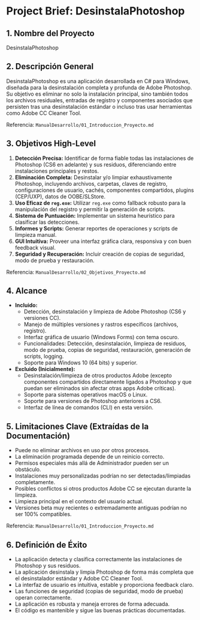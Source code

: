 # Project Brief: DesinstalaPhotoshop

## 1. Nombre del Proyecto
DesinstalaPhotoshop

## 2. Descripción General
DesinstalaPhotoshop es una aplicación desarrollada en C# para Windows, diseñada para la desinstalación completa y profunda de Adobe Photoshop. Su objetivo es eliminar no solo la instalación principal, sino también todos los archivos residuales, entradas de registro y componentes asociados que persisten tras una desinstalación estándar o incluso tras usar herramientas como Adobe CC Cleaner Tool.

Referencia: `ManualDesarrollo/01_Introduccion_Proyecto.md`

## 3. Objetivos High-Level
1.  **Detección Precisa:** Identificar de forma fiable todas las instalaciones de Photoshop (CS6 en adelante) y sus residuos, diferenciando entre instalaciones principales y restos.
2.  **Eliminación Completa:** Desinstalar y/o limpiar exhaustivamente Photoshop, incluyendo archivos, carpetas, claves de registro, configuraciones de usuario, cachés, componentes compartidos, plugins (CEP/UXP), datos de OOBE/SLStore.
3.  **Uso Eficaz de `reg.exe`:** Utilizar `reg.exe` como fallback robusto para la manipulación del registro y permitir la generación de scripts.
4.  **Sistema de Puntuación:** Implementar un sistema heurístico para clasificar las detecciones.
5.  **Informes y Scripts:** Generar reportes de operaciones y scripts de limpieza manual.
6.  **GUI Intuitiva:** Proveer una interfaz gráfica clara, responsiva y con buen feedback visual.
7.  **Seguridad y Recuperación:** Incluir creación de copias de seguridad, modo de prueba y restauración.

Referencia: `ManualDesarrollo/02_Objetivos_Proyecto.md`

## 4. Alcance
*   **Incluido:**
    *   Detección, desinstalación y limpieza de Adobe Photoshop (CS6 y versiones CC).
    *   Manejo de múltiples versiones y rastros específicos (archivos, registro).
    *   Interfaz gráfica de usuario (Windows Forms) con tema oscuro.
    *   Funcionalidades: Detección, desinstalación, limpieza de residuos, modo de prueba, copias de seguridad, restauración, generación de scripts, logging.
    *   Soporte para Windows 10 (64 bits) y superior.
*   **Excluido (Inicialmente):**
    *   Desinstalación/limpieza de otros productos Adobe (excepto componentes compartidos directamente ligados a Photoshop y que puedan ser eliminados sin afectar otras apps Adobe críticas).
    *   Soporte para sistemas operativos macOS o Linux.
    *   Soporte para versiones de Photoshop anteriores a CS6.
    *   Interfaz de línea de comandos (CLI) en esta versión.

## 5. Limitaciones Clave (Extraídas de la Documentación)
*   Puede no eliminar archivos en uso por otros procesos.
*   La eliminación programada depende de un reinicio correcto.
*   Permisos especiales más allá de Administrador pueden ser un obstáculo.
*   Instalaciones muy personalizadas podrían no ser detectadas/limpiadas completamente.
*   Posibles conflictos si otros productos Adobe CC se ejecutan durante la limpieza.
*   Limpieza principal en el contexto del usuario actual.
*   Versiones beta muy recientes o extremadamente antiguas podrían no ser 100% compatibles.

Referencia: `ManualDesarrollo/01_Introduccion_Proyecto.md`

## 6. Definición de Éxito
*   La aplicación detecta y clasifica correctamente las instalaciones de Photoshop y sus residuos.
*   La aplicación desinstala y limpia Photoshop de forma más completa que el desinstalador estándar y Adobe CC Cleaner Tool.
*   La interfaz de usuario es intuitiva, estable y proporciona feedback claro.
*   Las funciones de seguridad (copias de seguridad, modo de prueba) operan correctamente.
*   La aplicación es robusta y maneja errores de forma adecuada.
*   El código es mantenible y sigue las buenas prácticas documentadas.